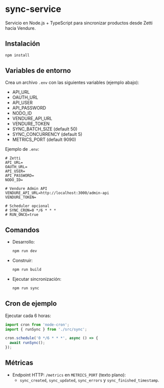 # sync-service

Servicio en Node.js + TypeScript para sincronizar productos desde Zetti hacia Vendure.

## Instalación

```bash
npm install
```

## Variables de entorno

Crea un archivo `.env` con las siguientes variables (ejemplo abajo):

- API_URL
- OAUTH_URL
- API_USER
- API_PASSWORD
- NODO_ID
- VENDURE_API_URL
- VENDURE_TOKEN
 - SYNC_BATCH_SIZE (default 50)
 - SYNC_CONCURRENCY (default 5)
 - METRICS_PORT (default 9090)

Ejemplo de `.env`:

```env
# Zetti
API_URL=
OAUTH_URL=
API_USER=
API_PASSWORD=
NODO_ID=

# Vendure Admin API
VENDURE_API_URL=http://localhost:3000/admin-api
VENDURE_TOKEN=

# Scheduler opcional
# SYNC_CRON=0 */6 * * *
# RUN_ONCE=true
```

## Comandos

- Desarrollo:
  ```bash
  npm run dev
  ```
- Construir:
  ```bash
  npm run build
  ```
- Ejecutar sincronización:
  ```bash
  npm run sync
  ```

## Cron de ejemplo

Ejecutar cada 6 horas:
```ts
import cron from 'node-cron';
import { runSync } from './src/sync';

cron.schedule('0 */6 * * *', async () => {
  await runSync();
});
```

## Métricas

- Endpoint HTTP: `/metrics` en `METRICS_PORT` (texto plano):
  - `sync_created`, `sync_updated`, `sync_errors` y `sync_finished_timestamp`.

